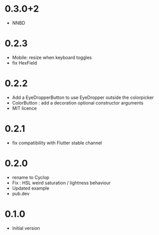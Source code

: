 # 0.3.0+2

- NNBD

# 0.2.3

- Mobile: resize when keyboard toggles 
- fix HexField

# 0.2.2

- Add a EyeDropperButton to use EyeDropper outside the colorpicker
- ColorButton : add a decoration optional constructor arguments
- MIT licence

# 0.2.1

- fix compatibility with Flutter stable channel

# 0.2.0

- rename to Cyclop
- Fix : HSL weird saturation / lightness behaviour
- Updated example
- pub.dev

# 0.1.0

- Initial version

